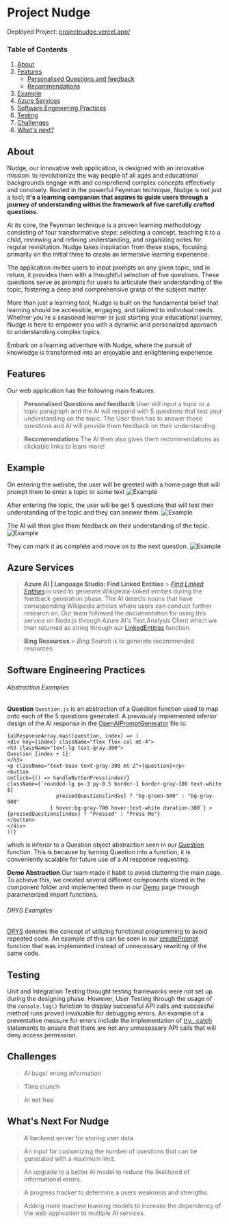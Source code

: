 # Project Nudge

Deployed Project: [projectnudge.vercel.app/](https://projectnudge.vercel.app/)

### Table of Contents

1. [About](#about)
2. [Features](#features)
   - [Personalised Questions and feedback](#persQues)
   - [Recommendations](#recom)
3. [Example](#example)
4. [Azure Services](#azure)
5. [Software Engineering Practices](#swepractice)
6. [Testing](#test)
7. [Challenges](#challenges)
8. [What's next?](#misc)

## About <a name="about"></a>

Nudge, our innovative web application, is designed with an innovative mission: to revolutionize the way people of all ages and educational backgrounds engage with and comprehend complex concepts effectively and concisely. Rooted in the powerful Feynman technique, Nudge is not just a tool; **it's a learning companion that aspires to guide users through a journey of understanding within the framework of five carefully crafted questions.**

At its core, the Feynman technique is a proven learning methodology consisting of four transformative steps: selecting a concept, teaching it to a child, reviewing and refining understanding, and organizing notes for regular revisitation. Nudge takes inspiration from these steps, focusing primarily on the initial three to create an immersive learning experience.

The application invites users to input prompts on any given topic, and in return, it provides them with a thoughtful selection of five questions. These questions serve as prompts for users to articulate their understanding of the topic, fostering a deep and comprehensive grasp of the subject matter.

More than just a learning tool, Nudge is built on the fundamental belief that learning should be accessible, engaging, and tailored to individual needs. Whether you're a seasoned learner or just starting your educational journey, Nudge is here to empower you with a dynamic and personalized approach to understanding complex topics.

Embark on a learning adventure with Nudge, where the pursuit of knowledge is transformed into an enjoyable and enlightening experience.

## Features <a name="features"></a>

Our web application has the following main features:

> **Personalised Questions and feedback** <a name="persQues"></a>
> User will input a topic or a topic paragraph and the AI
> will respond with 5 questions that test your understanding
> on the topic.
> The User then has to answer those questions and AI will provide them
> feedback on their understanding

> **Recommendations** <a name="recom"></a>
> The AI then also gives them recommendations
> as clickable links to learn more!

## Example <a name="example"></a>

On entering the website, the user will be greeted with a home page that will prompt them to enter a topic or some text
![Example](/documentationImages/home.jpg)

After entering the topic, the user will be get 5 questions that will test their understanding of the topic and they can answer them.
![Example](/documentationImages/p1.jpg)

The AI will then give them feedback on their understanding of the topic.
![Example](/documentationImages/p1-complete.jpg)

They can mark it as complete and move on to the next question.
![Example](/documentationImages/further.jpg)

## Azure Services <a name="azure"></a>

> **Azure AI | Language Studio: Find Linked Entities** > [_Find Linked Entities_](https://language.cognitive.azure.com/tryout/linkedEntities) is used to generate Wikipedia-linked entities during the feedback generation phase. The AI detects nouns that have corresponding Wikipedia articles where users can conduct further research on. Our team followed the documentation for using this service on Node.js through Azure AI's Text Analysis Client which we then returned as string through our [LinkedEntities](/cinnamonroll//src/components/LinkedEntities.js) function.

> **Bing Resources** > _Bing Search_ is to generate recommended resources.

## Software Engineering Practices <a name="swepractice"></a>

###### Abstraction Examples

**Question**
`Question.js` is an abstraction of a Question function used to map
onto each of the 5 questions generated. A previously implemented inferior design of the AI response in the [OpenAIPromptGenerator](/cinnamonroll//src/OpenAIPromptGenerator.js) file is:

```
{aiResponseArray.map((question, index) => (
<div key={index} className="flex flex-col mt-4">
<h3 className="text-lg text-gray-300">
Question {index + 1}:
</h3>
<p className="text-base text-gray-300 mt-2">{question}</p>
<button
onClick={() => handleButtonPress(index)}
className={`rounded-lg px-3 py-0.5 border-1 border-gray-300 text-white ${
                pressedQuestions[index] ? "bg-green-500" : "bg-gray-900"
              } hover:bg-gray-700 hover:text-white duration-300`} >
{pressedQuestions[index] ? "Pressed" : "Press Me"}
</button>
</div>
))}
```

which is inferior to a Question object abstraction seen in our [Question](/cinnamonroll/src/components/Question.js) function. This is because by turning Question into a function, it is conveniently scalable for future use of a AI response requesting.

**Demo Abstraction**
Our team made it habit to avoid cluttering the main page. To achieve this, we created several different components stored in the component folder and implemented them in our [Demo](/cinnamonroll/src/components/Demo.js) page through parameterized import functions.

###### DRYS Examples

[DRYS](https://www.baeldung.com/cs/dry-software-design-principle#:~:text=Definition,only%20once%20in%20the%20codebase.) denotes the concept of utilizing functional programming to avoid repeated code.
An example of this can be seen in our [createPrompt](/cinnamonroll/src/components/createPrompt.js) function that was implemented instead of unnecessary rewriting of the same code.

## Testing <a name="test"></a>

Unit and Integration Testing throught testing frameworks were not set up during the designing phase. However, User Testing through the usage of the `console.log()` function to display successful API calls and successful method runs proved invaluable for debugging errors. An example of a preventative measure for errors include the implementation of [try...catch](https://developer.mozilla.org/en-US/docs/Web/JavaScript/Reference/Statements/try...catch) statements to ensure that there are not any unnecessary API calls that will deny access permission.

## Challenges <a name="challenges"></a>

> AI bugs/ wrong information

> Time crunch

> AI not free

## What's Next For Nudge <a name="misc"></a>

> A backend server for storing user data.

> An input for customizing the number of questions that can be generated with a maximum limit.

> An upgrade to a better AI model to reduce the likelihood of informational errors.

> A progress tracker to determine a users weakness and strengths.

> Adding more machine learning models to increase the dependency of the web application to multiple AI services.
